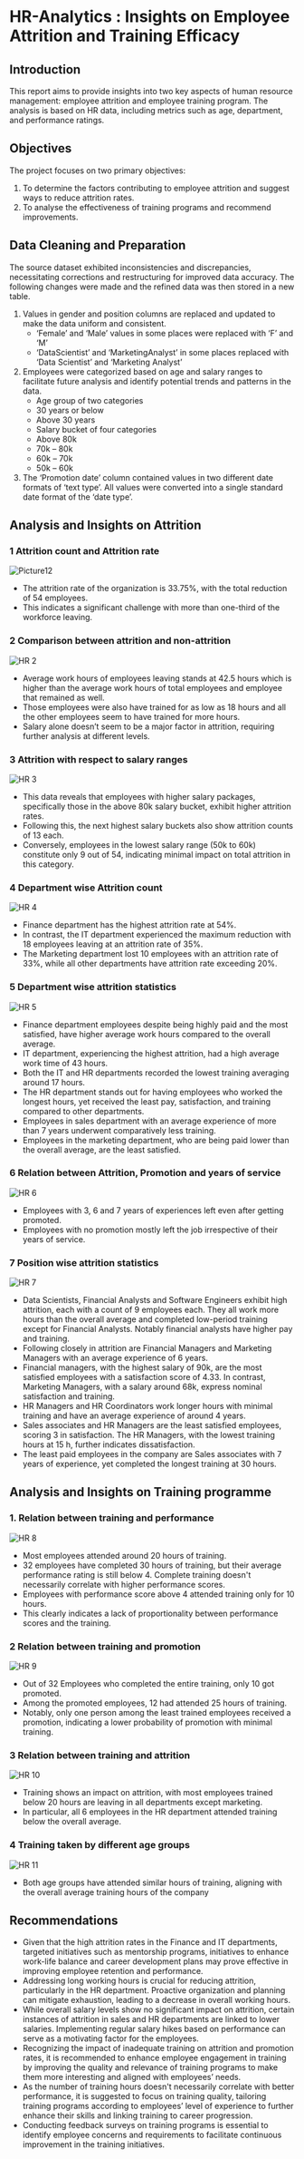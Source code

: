 # HR-Analytics : Insights on Employee Attrition and Training Efficacy

## Introduction
This report aims to provide insights into two key aspects of human resource management: employee attrition and employee training program. The analysis is based on HR data, including metrics such as age, department, and performance ratings.

## Objectives
The project focuses on two primary objectives: 
1)	To determine the factors contributing to employee attrition and suggest ways to reduce attrition 
rates.
2)	To analyse the effectiveness of training programs and recommend improvements.

## Data Cleaning and Preparation
The source dataset exhibited inconsistencies and discrepancies, necessitating corrections and restructuring for improved data accuracy. The following changes were made and the refined data was then stored in a new table. 
1)	Values in gender and position columns are replaced and updated to make the data uniform and consistent.
    - ‘Female’ and ‘Male’ values in some places were replaced with ‘F’ and ‘M’
    -	‘DataScientist’ and ‘MarketingAnalyst’ in some places replaced with ‘Data Scientist’ and ‘Marketing Analyst’
2)	Employees were categorized based on age and salary ranges to facilitate future analysis and identify potential trends and patterns in the data. 
    -	Age group of two categories
      -	30 years or below
      -	Above 30 years
    -	Salary bucket of four categories
      -	Above 80k
      -	70k – 80k
      -	60k – 70k
      -	50k – 60k 
3)	The ‘Promotion date’ column contained values in two different date formats of ‘text type’. All values were converted into a single standard date format of the ‘date type’.

## Analysis and Insights on Attrition 

### 1  Attrition count and Attrition rate
![Picture12](https://github.com/Naveena-Projects/HR-Analytics/assets/156399143/9a9b4918-3840-475a-a5d3-3b02c2cd70cc)
  -	The attrition rate of the organization is 33.75%, with the total reduction of 54 employees. 
  -	This indicates a significant challenge with more than one-third of the workforce leaving.

### 2  Comparison between attrition and non-attrition
![HR 2](https://github.com/Naveena-Projects/HR-Analytics/assets/156399143/8b02429c-96dd-40e3-aa05-abe1cf72694d)
  -	Average work hours of employees leaving stands at 42.5 hours which is higher than the average work hours of total employees and employee that remained as well.
  -	Those employees were also have trained for as low as 18 hours and all the other employees seem to have trained for more hours.
  -	Salary alone doesn’t seem to be a major factor in attrition, requiring further analysis at different levels.

### 3  Attrition with respect to salary ranges
![HR 3](https://github.com/Naveena-Projects/HR-Analytics/assets/156399143/3cdfe7a6-a318-43fd-8719-125edab899ee)
  -	This data reveals that employees with higher salary packages, specifically those in the above 80k salary bucket, exhibit higher attrition rates.
  -	Following this, the next highest salary buckets also show attrition counts of 13 each.
  -	Conversely, employees in the lowest salary range (50k to 60k) constitute only 9 out of 54, indicating minimal impact on total attrition in this category.

### 4  Department wise Attrition count
![HR 4](https://github.com/Naveena-Projects/HR-Analytics/assets/156399143/a6c5793c-0b2f-4740-bee4-0b7cdd85aaaa)
  -	Finance department has the highest attrition rate at 54%.
  -	In contrast, the IT department experienced the maximum reduction with 18 employees leaving at an attrition rate of 35%. 
  -	The Marketing department lost 10 employees with an attrition rate of 33%, while all other departments have attrition rate exceeding 20%.

### 5  Department wise attrition statistics
![HR 5](https://github.com/Naveena-Projects/HR-Analytics/assets/156399143/4f2824e9-3dda-4ad1-bce8-4e649beb818d)
  -	Finance department employees despite being highly paid and the most satisfied, have higher average work hours compared to the overall average.
  -	IT department, experiencing the highest attrition, had a high average work time of 43 hours.
  -	Both the IT and HR departments recorded the lowest training averaging around 17 hours.
  -	The HR department stands out for having employees who worked the longest hours, yet received the least pay, satisfaction, and training compared to other departments. 
  -	Employees in sales department with an average experience of more than 7 years underwent comparatively less training.
  -	Employees in the marketing department, who are being paid lower than the overall average, are the least satisfied.

### 6  Relation between Attrition, Promotion and years of service
![HR 6](https://github.com/Naveena-Projects/HR-Analytics/assets/156399143/988fa218-61e7-4112-a68a-58debd45dead)
  -	Employees with 3, 6 and 7 years of experiences left even after getting promoted.
  -	Employees with no promotion mostly left the job irrespective of their years of service.

### 7  Position wise attrition statistics
![HR 7](https://github.com/Naveena-Projects/HR-Analytics/assets/156399143/151da56a-4044-4d17-b34b-1156ad330139)
  -	Data Scientists, Financial Analysts and Software Engineers exhibit high attrition, each with a count of 9 employees each. They all work more hours than the overall average and completed low-period training    except for Financial Analysts. Notably financial analysts have higher pay and training.
  -	Following closely in attrition are Financial Managers and Marketing Managers with an average experience of 6 years.
  -	Financial managers, with the highest salary of 90k, are the most satisfied employees with a satisfaction score of 4.33. In contrast, Marketing Managers, with a salary around 68k, express nominal satisfaction and training.
  -	HR Managers and HR Coordinators work longer hours with minimal training and have an average experience of around 4 years.
  -	Sales associates and HR Managers are the least satisfied employees, scoring 3 in satisfaction. The HR Managers, with the lowest training hours at 15 h, further indicates dissatisfaction.
  -	The least paid employees in the company are Sales associates with 7 years of experience, yet completed the longest training at 30 hours. 

## Analysis and Insights on Training programme

### 1.	Relation between training and performance
 ![HR 8](https://github.com/Naveena-Projects/HR-Analytics/assets/156399143/958c94ed-7292-429e-8541-d9fdfd5c7835)
  -	Most employees attended around 20 hours of training.
  -	32 employees have completed 30 hours of training, but their average performance rating is still below 4. Complete training doesn't necessarily correlate with higher performance scores.
  -	Employees with performance score above 4 attended training only for 10 hours. 
  -	This clearly indicates a lack of proportionality between performance scores and the training.

### 2	Relation between training and promotion
 ![HR 9](https://github.com/Naveena-Projects/HR-Analytics/assets/156399143/d385a150-5806-439a-bfcf-4c5839ce64c4)
  -	Out of 32 Employees who completed the entire training, only 10 got promoted.
  -	Among the promoted employees, 12 had attended 25 hours of training.
  -	Notably, only one person among the least trained employees received a promotion, indicating a lower probability of promotion with minimal training.

### 3	Relation between training and attrition		
 ![HR 10](https://github.com/Naveena-Projects/HR-Analytics/assets/156399143/a95efa17-54c5-4b56-8d36-9f3c4c9f817e)
  -	Training shows an impact on attrition, with most employees trained below 20 hours are leaving in all departments except marketing. 
  -	In particular, all 6 employees in the HR department attended training below the overall average.

### 4	Training taken by different age groups
 ![HR 11](https://github.com/Naveena-Projects/HR-Analytics/assets/156399143/7494b4f2-a9c8-41f4-a043-4f9786b8af95)
  -	Both age groups have attended similar hours of training, aligning with the overall average training hours of the company

## Recommendations

  -	Given that the high attrition rates in the Finance and IT departments, targeted initiatives such as mentorship programs, initiatives to enhance work-life balance and career development plans may prove effective in improving employee retention and performance.
  -	Addressing long working hours is crucial for reducing attrition, particularly in the HR department. Proactive organization and planning can mitigate exhaustion, leading to a decrease in overall working hours.
  -	While overall salary levels show no significant impact on attrition, certain instances of attrition in sales and HR departments are linked to lower salaries. Implementing regular salary hikes based on performance can serve as a motivating factor for the employees.
  -	Recognizing the impact of inadequate training on attrition and promotion rates, it is recommended to enhance employee engagement in training by improving the quality and relevance of training programs to make them more interesting and aligned with employees’ needs.
  -	As the number of training hours doesn't necessarily correlate with better performance, it is suggested to focus on training quality, tailoring training programs according to employees’ level of experience to further enhance their skills and linking training to career progression.
  -	Conducting feedback surveys on training programs is essential to identify employee concerns and requirements to facilitate continuous improvement in the training initiatives. 

